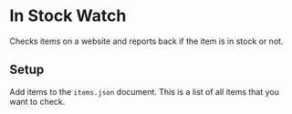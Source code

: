 # In Stock Watch

Checks items on a website and reports back if the item is in stock or not.

## Setup

Add items to the `items.json` document. This is a list of all items that you want to check.

